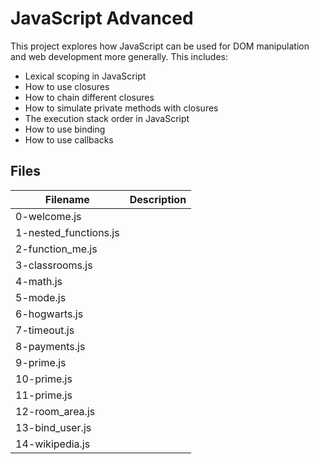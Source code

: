 # JavaScript Advanced

This project explores how JavaScript can be used for DOM manipulation and web development more generally. This includes:
  - Lexical scoping in JavaScript
  - How to use closures
  - How to chain different closures
  - How to simulate private methods with closures
  - The execution stack order in JavaScript
  - How to use binding
  - How to use callbacks

## Files

| Filename | Description |
| -------- | ----------- |
| 0-welcome.js | 
| 1-nested_functions.js | 
| 2-function_me.js | 
| 3-classrooms.js | 
| 4-math.js | 
| 5-mode.js | 
| 6-hogwarts.js | 
| 7-timeout.js | 
| 8-payments.js | 
| 9-prime.js | 
| 10-prime.js | 
| 11-prime.js | 
| 12-room_area.js | 
| 13-bind_user.js | 
| 14-wikipedia.js | 
